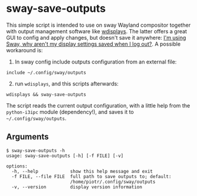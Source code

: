 # sway-save-outputs

This simple script is intended to use on sway Wayland compositor together with output management software like [wdisplays](https://github.com/artizirk/wdisplays).
The latter offers a great GUI to config and apply changes, but doesn't save it anywhere: 
[I'm using Sway, why aren't my display settings saved when I log out?](https://github.com/artizirk/wdisplays#im-using-sway-why-arent-my-display-settings-saved-when-i-log-out).
A possible workaround is:

1. In sway config include outputs configuration from an external file:

```text
include ~/.config/sway/outputs
```

2. run `wdisplays`, and this scripts afterwards:

`wdisplays && sway-save-outputs`

The script reads the current output configuration, with a little help from the `python-i3ipc` module (dependency!), and saves it to `~/.config/sway/outputs`.

## Arguments

```text
$ sway-save-outputs -h
usage: sway-save-outputs [-h] [-f FILE] [-v]

options:
  -h, --help            show this help message and exit
  -f FILE, --file FILE  full path to save outputs to; default:
                        /home/piotr/.config/sway/outputs
  -v, --version         display version information
```
